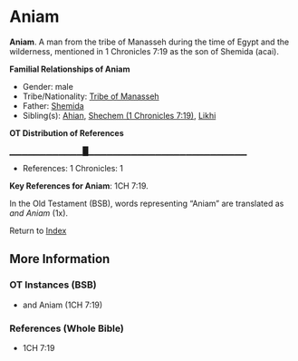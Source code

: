 # Aniam
**Aniam**. 
A man from the tribe of Manasseh during the time of Egypt and the wilderness, mentioned in 1 Chronicles 7:19 as the son of Shemida (acai). 




**Familial Relationships of Aniam**


* Gender: male
* Tribe/Nationality: [Tribe of Manasseh](../../../groups/md/acai/Manasseh.md)
* Father: [Shemida](Shemida.md)
* Sibling(s): [Ahian](Ahian.md), [Shechem (1 Chronicles 7:19)](Shechem.3.md), [Likhi](Likhi.md)


**OT Distribution of References**

▁▁▁▁▁▁▁▁▁▁▁▁█▁▁▁▁▁▁▁▁▁▁▁▁▁▁▁▁▁▁▁▁▁▁▁▁▁▁
* References: 1 Chronicles: 1



**Key References for Aniam**: 
1CH 7:19. 


In the Old Testament (BSB), words representing “Aniam” are translated as 
*and Aniam* (1x). 




Return to [Index](00-Index.md)

## More Information

### OT Instances (BSB)

* and Aniam (1CH 7:19)



### References (Whole Bible)

* 1CH 7:19



